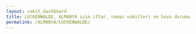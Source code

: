 ```yaml
---
layout: vakit_dashboard
title: LUCKENWALDE, ALMANYA için iftar, namaz vakitleri ve hava durumu - ilçe/eyalet seç
permalink: /ALMANYA/LUCKENWALDE/
---
```


<script type="text/javascript">
  var GLOBAL_COUNTRY = 'ALMANYA';
  var GLOBAL_CITY = 'LUCKENWALDE';
  var GLOBAL_STATE = '';
  var lat = 72;
  var lon = 21;
</script>
